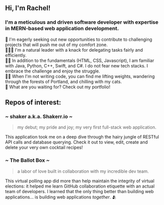 ## Hi, I'm Rachel!

### I'm a meticulous and driven software developer with expertise in MERN-based web application development. 

🔎 I'm eagerly seeking out new opportunities to contribute to challenging projects that will push me out of my comfort zone.  
👩🏽‍💻 I'm a natural leader with a knack for delegating tasks fairly and efficiently.  
🙌🏼 In addition to the fundamentals (HTML, CSS, Javascript), I am familiar with Java, Python, C++, Swift, and C#. I do not fear new tech stacks. I embrace the challenge and enjoy the struggle.  
🏋🏼 When I'm not writing code, you can find me lifting weights, wandering through the forests of Portland, and chilling with my cats.  
🤔 What are you waiting for? Check out my portfolio!

## Repos of interest:

### ~ shaker a.k.a. Shakerr.io ~
> my debut; my pride and joy; my very first full-stack web application.  
 
This application took me on a deep dive through the hairy jungle of RESTful API calls and database querying. Check it out to view, edit, create and delete your very own cocktail recipes!

### ~ The Ballot Box ~
> a labor of love built in collaboration with my incredible dev team.  

This virtual polling app did more than help maintain the integrity of virtual elections: it helped me learn GitHub collaboration etiquette with an actual team of developers. I learned that the only thing better than building web applications... is building web applications *together*. 🫂
